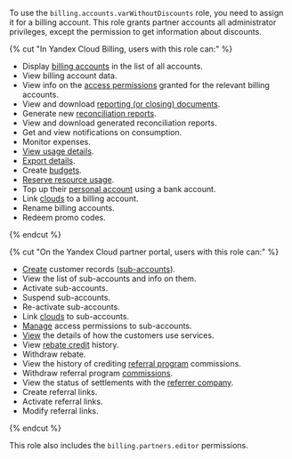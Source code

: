 To use the `billing.accounts.varWithoutDiscounts` role, you need to assign it for a billing account. This role grants partner accounts all administrator privileges, except the permission to get information about discounts.

{% cut "In Yandex Cloud Billing, users with this role can:" %}

* Display [billing accounts](../../../billing/concepts/billing-account.md) in the list of all accounts.
* View billing account data.
* View info on the [access permissions](../../../iam/concepts/access-control/index.md) granted for the relevant billing accounts.
* View and download [reporting (or closing) documents](../../../billing/payment/documents.md).
* Generate new [reconciliation reports](../../../billing/concepts/act.md#reconciliation-report).
* View and download generated reconciliation reports.
* Get and view notifications on consumption.
* Monitor expenses.
* [View usage details](../../../billing/operations/check-charges.md).
* [Export details](../../../billing/operations/get-folder-report.md).
* Create [budgets](../../../billing/concepts/budget.md).
* [Reserve resource usage](../../../billing/concepts/cvos.md).
* Top up their [personal account](../../../billing/concepts/personal-account.md) using a bank account.
* Link [clouds](../../../organization/concepts/manage-services.md#cloud) to a billing account.
* Rename billing accounts.
* Redeem promo codes.

{% endcut %}

{% cut "On the Yandex Cloud partner portal, users with this role can:" %}

* [Create](../../../partner/program/var-pin-client.md#client-entry) customer records ([sub-accounts](../../../partner/terms.md#sub-account)).
* View the list of sub-accounts and info on them.
* Activate sub-accounts.
* Suspend sub-accounts.
* Re-activate sub-accounts.
* Link [clouds](../../../organization/concepts/manage-services.md#cloud) to sub-accounts.
* [Manage](../../../partner/operations/access/partners-account.md) access permissions to sub-accounts.
* [View](../../../partner/operations/get-client-stat.md) the details of how the customers use services.
* View [rebate credit](../../../partner/terms.md#rebate) history.
* Withdraw rebate.
* View the history of crediting [referral program](../../../partner/program/referral.md) commissions.
* Withdraw referral program [commissions](../../../partner/program/referral.md#premium).
* View the status of settlements with the [referrer company](../../../partner/terms.md#referral-partner).
* Create referral links.
* Activate referral links.
* Modify referral links.

{% endcut %}

This role also includes the `billing.partners.editor` permissions.